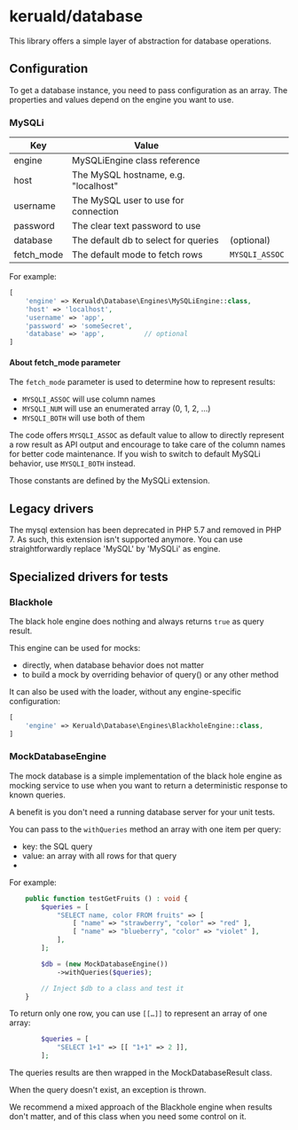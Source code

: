 # keruald/database

This library offers a simple layer of abstraction for database operations.

## Configuration

To get a database instance, you need to pass configuration as an array.
The properties and values depend on the engine you want to use.

### MySQLi

| Key        | Value                                |                |
|------------|--------------------------------------|:---------------|
| engine     | MySQLiEngine class reference         |                |
| host       | The MySQL hostname, e.g. "localhost" |                |
| username   | The MySQL user to use for connection |                |
| password   | The clear text password to use       |                |
| database   | The default db to select for queries | (optional)     |
| fetch_mode | The default mode to fetch rows       | `MYSQLI_ASSOC` |

For example:

```php
[
    'engine' => Keruald\Database\Engines\MySQLiEngine::class,
    'host' => 'localhost',
    'username' => 'app',
    'password' => 'someSecret',
    'database' => 'app',          // optional
]
```

#### About fetch_mode parameter

The `fetch_mode` parameter is used to determine how to represent results:

  * `MYSQLI_ASSOC` will use column names
  * `MYSQLI_NUM` will use an enumerated array (0, 1, 2, …)
  * `MYSQLI_BOTH` will use both of them

The code offers `MYSQLI_ASSOC` as default value to allow to directly represent
a row result as API output and encourage to take care of the column names for
better code maintenance. If you wish to switch to default MySQLi behavior,
use `MYSQLI_BOTH` instead.

Those constants are defined by the MySQLi extension.

## Legacy drivers

The mysql extension has been deprecated in PHP 5.7 and removed in PHP 7.
As such, this extension isn't supported anymore. You can use straightforwardly
replace 'MySQL' by 'MySQLi' as engine.

## Specialized drivers for tests
### Blackhole

The black hole engine does nothing and always returns `true` as query result.

This engine can be used for mocks:

  - directly, when database behavior does not matter
  - to build a mock by overriding behavior of query() or any other method

It can also be used with the loader, without any engine-specific configuration:

```php
[
    'engine' => Keruald\Database\Engines\BlackholeEngine::class,
]
```

### MockDatabaseEngine

The mock database is a simple implementation of the black hole engine as mocking
service to use when you want to return a deterministic response to known
queries.

A benefit is you don't need a running database server for your unit tests.

You can pass to the `withQueries` method an array with one item per query:
  - key: the SQL query
  - value: an array with all rows for that query
  -
For example:

```php
    public function testGetFruits () : void {
        $queries = [
            "SELECT name, color FROM fruits" => [
                [ "name" => "strawberry", "color" => "red" ],
                [ "name" => "blueberry", "color" => "violet" ],
            ],
        ];

        $db = (new MockDatabaseEngine())
            ->withQueries($queries);

        // Inject $db to a class and test it
    }
```

To return only one row, you can use `[[…]]` to represent an array of one array:

```php
        $queries = [
            "SELECT 1+1" => [[ "1+1" => 2 ]],
        ];
```

The queries results are then wrapped in the MockDatabaseResult class.

When the query doesn't exist, an exception is thrown.

We recommend a mixed approach of the Blackhole engine when results don't matter,
and of this class when you need some control on it.
